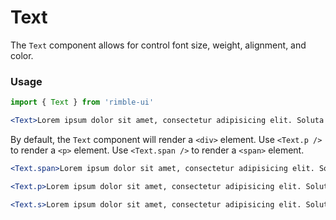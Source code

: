 # Text
The `Text` component allows for control font size, weight, alignment, and color.

<!-- STORY -->

### Usage
```jsx
import { Text } from 'rimble-ui'
```

<!-- Text examples  -->
```jsx
<Text>Lorem ipsum dolor sit amet, consectetur adipisicing elit. Soluta quibusdam, assumenda officiis.</Text>
```

By default, the `Text` component will render a `<div>` element.
Use `<Text.p />` to render a `<p>` element.
Use `<Text.span />` to render a `<span>` element.
```jsx
<Text.span>Lorem ipsum dolor sit amet, consectetur adipisicing elit. Soluta quibusdam, assumenda officiis.</Text.span>

<Text.p>Lorem ipsum dolor sit amet, consectetur adipisicing elit. Soluta quibusdam, assumenda officiis.</Text.p>

<Text.s>Lorem ipsum dolor sit amet, consectetur adipisicing elit. Soluta quibusdam, assumenda officiis.</Text.s>
```

<!-- Text component props -->
